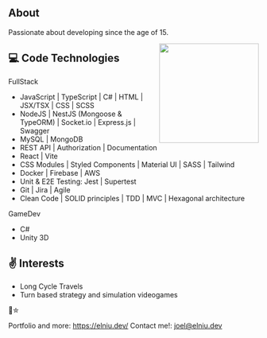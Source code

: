## About
Passionate about developing since the age of 15.

<img src="https://unpackinggame.com/wp-content/uploads/2021/09/Screenshot01.png" align="right" height="200" />
  
## 💻 Code Technologies

FullStack
- JavaScript | TypeScript | C# | HTML | JSX/TSX | CSS | SCSS
- NodeJS | NestJS (Mongoose & TypeORM) | Socket.io | Express.js | Swagger
- MySQL | MongoDB
- REST API | Authorization | Documentation
- React | Vite
- CSS Modules | Styled Components | Material UI | SASS | Tailwind
- Docker | Firebase | AWS
- Unit & E2E Testing: Jest | Supertest
- Git | Jira | Agile
- Clean Code | SOLID principles | TDD | MVC | Hexagonal architecture

GameDev
- C#
- Unity 3D

## ✌ Interests
   
   - Long Cycle Travels
   - Turn based strategy and simulation videogames

🚀✮

Portfolio and more: https://elniu.dev/
Contact me!: joel@elniu.dev
